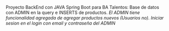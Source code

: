 Proyecto BackEnd con JAVA Spring Boot para BA Talentos:
Base de datos con ADMIN en la query e INSERTS de productos.
*El ADMIN tiene funcionalidad agregada de agregar productos nuevos (Usuarios no).*
*Iniciar sesion en el login con email y contraseña del ADMIN*
